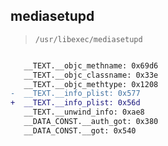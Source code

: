 ## mediasetupd

> `/usr/libexec/mediasetupd`

```diff

   __TEXT.__objc_methname: 0x69d6
   __TEXT.__objc_classname: 0x33e
   __TEXT.__objc_methtype: 0x1208
-  __TEXT.__info_plist: 0x577
+  __TEXT.__info_plist: 0x56d
   __TEXT.__unwind_info: 0xae8
   __DATA_CONST.__auth_got: 0x380
   __DATA_CONST.__got: 0x540

```
